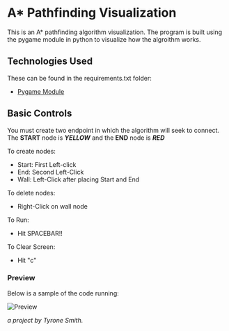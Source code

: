 # A* Pathfinding Visualization
This is an A* pathfinding algorithm visualization. The program is built using the pygame module in python to visualize how the algroithm works. 

## Technologies Used
These can be found in the requirements.txt folder:
* [Pygame Module]

## Basic Controls
You must create two endpoint in which the algorithm will seek to connect. The **START** node is **_YELLOW_** and the **END** node is **_RED_**

To create nodes:
  - Start: First Left-click 
  - End: Second Left-Click
  - Wall: Left-Click after placing Start and End
  
To delete nodes:
  - Right-Click on wall node
  
To Run:
  - Hit SPACEBAR!!
  
To Clear Screen:
  - Hit "c"
  
### Preview
Below is a sample of the code running:

![Preview](https://media.giphy.com/media/VdVkaA0ETzi37fuJXY/giphy.gif)



[Pygame Module]: <https://www.pygame.org/docs/>
*a project by Tyrone Smith.*
